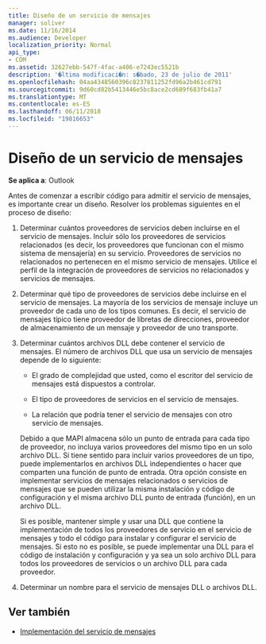 ```yaml
---
title: Diseño de un servicio de mensajes
manager: soliver
ms.date: 11/16/2014
ms.audience: Developer
localization_priority: Normal
api_type:
- COM
ms.assetid: 32627ebb-547f-4fac-a406-e7243ec5521b
description: '�ltima modificaci�n: s�bado, 23 de julio de 2011'
ms.openlocfilehash: 04aa4348560396c8237811252fd96a2b461cd791
ms.sourcegitcommit: 9d60cd82b5413446e5bc8ace2cd689f683fb41a7
ms.translationtype: MT
ms.contentlocale: es-ES
ms.lasthandoff: 06/11/2018
ms.locfileid: "19816653"
---
```

# <a name="designing-a-message-service"></a>Diseño de un servicio de mensajes

**Se aplica a**: Outlook 
  
Antes de comenzar a escribir código para admitir el servicio de mensajes, es importante crear un diseño. Resolver los problemas siguientes en el proceso de diseño:
  
1. Determinar cuántos proveedores de servicios deben incluirse en el servicio de mensajes. Incluir sólo los proveedores de servicios relacionados (es decir, los proveedores que funcionan con el mismo sistema de mensajería) en su servicio. Proveedores de servicios no relacionados no pertenecen en el mismo servicio de mensajes. Utilice el perfil de la integración de proveedores de servicios no relacionados y servicios de mensajes.
    
2. Determinar qué tipo de proveedores de servicios debe incluirse en el servicio de mensajes. La mayoría de los servicios de mensaje incluye un proveedor de cada uno de los tipos comunes. Es decir, el servicio de mensajes típico tiene proveedor de libretas de direcciones, proveedor de almacenamiento de un mensaje y proveedor de uno transporte.
    
3. Determinar cuántos archivos DLL debe contener el servicio de mensajes. El número de archivos DLL que usa un servicio de mensajes depende de lo siguiente:
    
   - El grado de complejidad que usted, como el escritor del servicio de mensajes está dispuestos a controlar.
    
   - El tipo de proveedores de servicios en el servicio de mensajes.
    
   - La relación que podría tener el servicio de mensajes con otro servicio de mensajes.
    
   Debido a que MAPI almacena sólo un punto de entrada para cada tipo de proveedor, no incluya varios proveedores del mismo tipo en un solo archivo DLL. Si tiene sentido para incluir varios proveedores de un tipo, puede implementarlos en archivos DLL independientes o hacer que comparten una función de punto de entrada. Otra opción consiste en implementar servicios de mensajes relacionados o servicios de mensajes que se pueden utilizar la misma instalación y código de configuración y el misma archivo DLL punto de entrada (función), en un archivo DLL.
    
   Si es posible, mantener simple y usar una DLL que contiene la implementación de todos los proveedores de servicio en el servicio de mensajes y todo el código para instalar y configurar el servicio de mensajes. Si esto no es posible, se puede implementar una DLL para el código de instalación y configuración y ya sea un solo archivo DLL para todos los proveedores de servicios o un archivo DLL para cada proveedor.
    
4. Determinar un nombre para el servicio de mensajes DLL o archivos DLL. 
    
## <a name="see-also"></a>Ver también

- [Implementación del servicio de mensajes](message-service-implementation.md)

